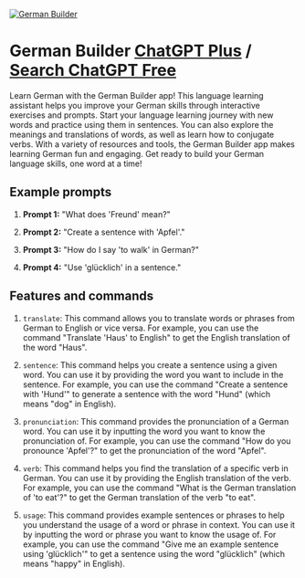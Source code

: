 
[![German Builder](https://files.oaiusercontent.com/file-h82N1MPlHzPB8JHn1ylgGBvx?se=2123-10-15T00%3A34%3A08Z&sp=r&sv=2021-08-06&sr=b&rscc=max-age%3D31536000%2C%20immutable&rscd=attachment%3B%20filename%3D8119556b-9cbb-4065-8ab3-21650e2636a2.png&sig=xZ/naftpQ5wNdPlRo4l8zdvY37IjSM/kBRs1jZrxjWA%3D)](https://chat.openai.com/g/g-qHorb8jQT-german-builder)

# German Builder [ChatGPT Plus](https://chat.openai.com/g/g-qHorb8jQT-german-builder) / [Search ChatGPT Free](https://gptcall.net/index.html#/?search=German%20Builder)

Learn German with the German Builder app! This language learning assistant helps you improve your German skills through interactive exercises and prompts. Start your language learning journey with new words and practice using them in sentences. You can also explore the meanings and translations of words, as well as learn how to conjugate verbs. With a variety of resources and tools, the German Builder app makes learning German fun and engaging. Get ready to build your German language skills, one word at a time!

## Example prompts

1. **Prompt 1:** "What does 'Freund' mean?"

2. **Prompt 2:** "Create a sentence with 'Apfel'."

3. **Prompt 3:** "How do I say 'to walk' in German?"

4. **Prompt 4:** "Use 'glücklich' in a sentence."

## Features and commands

1. `translate`: This command allows you to translate words or phrases from German to English or vice versa. For example, you can use the command "Translate 'Haus' to English" to get the English translation of the word "Haus".

2. `sentence`: This command helps you create a sentence using a given word. You can use it by providing the word you want to include in the sentence. For example, you can use the command "Create a sentence with 'Hund'" to generate a sentence with the word "Hund" (which means "dog" in English).

3. `pronunciation`: This command provides the pronunciation of a German word. You can use it by inputting the word you want to know the pronunciation of. For example, you can use the command "How do you pronounce 'Apfel'?" to get the pronunciation of the word "Apfel".

4. `verb`: This command helps you find the translation of a specific verb in German. You can use it by providing the English translation of the verb. For example, you can use the command "What is the German translation of 'to eat'?" to get the German translation of the verb "to eat".

5. `usage`: This command provides example sentences or phrases to help you understand the usage of a word or phrase in context. You can use it by inputting the word or phrase you want to know the usage of. For example, you can use the command "Give me an example sentence using 'glücklich'" to get a sentence using the word "glücklich" (which means "happy" in English).


